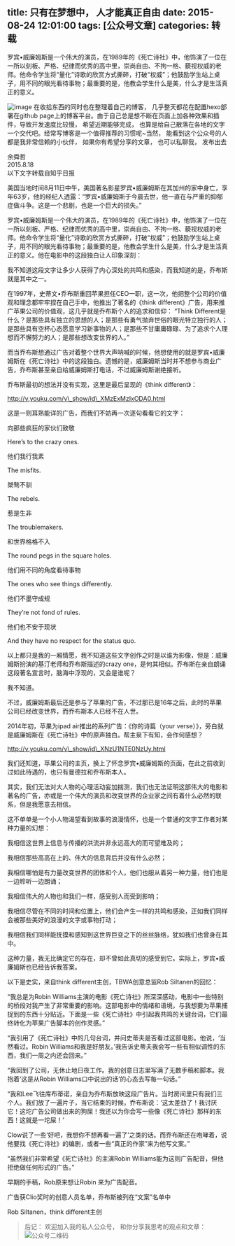 title: 只有在梦想中， 人才能真正自由
date: 2015-08-24 12:01:00
tags: [公众号文章]
categories: 转载
---

罗宾•威廉姆斯是一个伟大的演员，在1989年的《死亡诗社》中，他饰演了一位在一所以刻板、严格、纪律而优秀的高中里，崇尚自由、不拘一格、藐视权威的老师。他命令学生将“量化”诗歌的欣赏方式撕碎，打破“权威”；他鼓励学生站上桌子，用不同的眼光看待事物；最重要的是，他教会学生什么是美，什么才是生活真正的意义。

<!-- more -->
![image](http://mmbiz.qpic.cn/mmbiz/oXichwD6Wg3lXmS14ciatsUpqxtvjK7RA6kvyFiaPY4ibgGMWPmq3C6FQMM72Pqtj0s9iaq3EsKxpJiaQr0xB0gaYsmQ/0?wx_fmt=jpeg)
在收拾东西的同时也在整理着自己的博客， 几乎整天都花在配置hexo部署在github page上的博客平台。由于自己总是想不断在页面上加各种效果和插件，导致开发速度比较慢， 希望近期能够完成， 也算是给自己散落在各地的文字一个交代吧。经常写博客是一个值得推荐的习惯呢~当然， 能看到这个公众号的人都是我非常信赖的小伙伴， 如果你有希望分享的文章， 也可以私聊我， 发布出去  
  
余舜哲  
2015.8.18  
以下文字转载自知乎日报  
  
  
美国当地时间8月11日中午，美国著名影星罗宾•威廉姆斯在其加州的家中身亡，享年63岁，他的经纪人透露：“罗宾•威廉姆斯于今晨去世，他一直在与严重的抑郁症做斗争。这是一个悲剧，也是一个巨大的损失。”  
  
  
  
  
  
  
罗宾•威廉姆斯是一个伟大的演员，在1989年的《死亡诗社》中，他饰演了一位在一所以刻板、严格、纪律而优秀的高中里，崇尚自由、不拘一格、藐视权威的老师。他命令学生将“量化”诗歌的欣赏方式撕碎，打破“权威”；他鼓励学生站上桌子，用不同的眼光看待事物；最重要的是，他教会学生什么是美，什么才是生活真正的意义。他在电影中的这段独白让人印象深刻：  
  
  
  
  
  
  
  
  
我不知道这段文字让多少人获得了内心深处的共鸣和感染，而我知道的是，乔布斯就是其中之一。  
  
  
  
  
在1997年，史蒂文•乔布斯重回苹果担任CEO一职，这一次，他把整个公司的价值观和理念都牢牢捏在自己手中，他推出了著名的《think different》广告，用来推广苹果公司的价值观，这几乎就是乔布斯个人的追求和信仰： “Think Different是什么？是那些具有独立的思想的人；是那些有勇气抛弃世俗的眼光特立独行的人；是那些具有空杯心态愿意学习新事物的人；是那些不甘庸庸碌碌、为了追求个人理想而不懈努力的人；是那些想改变世界的人。”  
  
  
  
  
而当乔布斯想通过广告对着整个世界大声呐喊的时候，他想使用的就是罗宾•威廉姆斯在《死亡诗社》中的这段独白。遗憾的是，威廉姆斯当时并不想参与商业广告，乔布斯甚至亲自给威廉姆斯打电话，不过威廉姆斯谢绝接听。  
  
  
  
  
乔布斯最初的想法并没有实现，这里是最后呈现的《think different》：  
  
  
  
  
http://v.youku.com/v\_show/id\_XMzExMzIxODA0.html  
  
  
  
  
  
  
这是一则耳熟能详的广告，而我们不妨再一次逐句看看它的文字：  
  
  
  
  
向那些疯狂的家伙们致敬  
  
  
Here’s to the crazy ones.  
  
  
  
  
他们我行我素  
  
  
The misfits.   
  
  
  
  
桀骜不驯  
  
  
The rebels.  
  
  
   
  
  
惹是生非  
  
  
The troublemakers.  
  
  
  
  
和世界格格不入  
  
  
The round pegs in the square holes.  
  
  
  
  
他们用不同的角度看待事物   
  
  
The ones who see things differently.   
  
  
  
  
他们不墨守成规  
  
  
They’re not fond of rules.  
  
  
  
  
他们也不安于现状  
  
  
And they have no respect for the status quo.  
  
  
  
  
  
  
  
  
以上都只是我的一厢情愿，我不知道这些文字创作之时是以谁为影像，但是：威廉姆斯扮演的基汀老师和乔布斯描述的crazy one，是何其相似。乔布斯在亲自朗诵这段著名宣言时，脑海中浮现的，又会是谁呢？  
  
  
  
  
  
  
我不知道。  
  
  
  
  
  
  
不过，威廉姆斯最后还是参与了苹果的广告，不过那已是16年之后，此时的苹果公司已经改变世界，而乔布斯本人已经不在人世。  
  
  
  
  
2014年初，苹果为ipad air推出的系列广告：《你的诗篇（your verse）》，旁白就是威廉姆斯在《死亡诗社》中的原声独白。帮主泉下有知，会作何感想？  
  
  
  
  
  
  
  
  
  
  
  
  
http://v.youku.com/v\_show/id\_XNzU1NTE0NzUy.html  
  
  
  
  
  
  
我们还知道，苹果公司的主页，换上了怀念罗宾•威廉姆斯的页面，在此之前收到过如此待遇的，也只有曼德拉和乔布斯本人。  
  
  
  
  
  
  
  
  
  
  
其实，我们无法对大人物的心理活动妄加揣测，我们也无法证明这部伟大的电影和著名的广告，亦或是一个伟大的演员和改变世界的企业家之间有着什么必然的联系，但是我愿意去相信。  
  
  
  
  
这不单单是一个小人物渴望看到故事的浪漫情怀，也是一个普通的文字工作者对某种力量的幻想：  
  
  
我相信这世界上信息与传播的洪流并非永远高大的而可望难及的；  
  
  
我相信那些高高在上的、伟大的信息背后并没有什么必然；  
  
  
我相信哪怕是有力量改变世界的团体和个人，他们也服从着另一种力量，他们也是一边聆听一边朗诵；  
  
  
我相信伟大的人物也和我们一样，感受别人而受到影响；  
  
  
我相信尽管在不同的时间和位置上，他们会产生一样的共鸣和感染，正如我们同样会被那些美好的浪漫的文字或事物打动；  
  
  
我相信我们同样能抚摸和感知到这世界巨变之下的丝丝脉络，犹如我们也曾身在其中。  
  
  
  
  
这种力量，我无比确定它的存在，却不曾如此真切的感受到它。实际上，罗宾•威廉姆斯也已经告诉我答案。  
  
  
  
  
  
  
  
  
  
  
  
  
  
  
以下是史实，来自think different主创，TBWA创意总监Rob Siltanen的回忆：  
  
  
  
  
“我总是为Robin Williams主演的电影《死亡诗社》所深深感动，电影中一些特别的桥段对我产生了非常重要的影响。这部电影中的情绪和语境，与我想要为苹果捕捉到的东西十分贴近。下面是一些《死亡诗社》中引起我共鸣的关键台词，它们最终转化为苹果广告脚本的创作灵感。”  
  
  
  
  
“我引用了《死亡诗社》中的几句台词，并问史蒂夫是否看过这部电影。他说，‘当然看过。Robin Williams和我是好朋友。’我告诉史蒂夫我会写一些有相似调性的东西，我们一周之内还会回来。”  
  
  
  
  
“我回到了公司，无休止地日夜工作。我的创意日志里写满了无数手稿和脚本。我抱着‘这是从Robin Williams口中说出的话’的心态去写每一句话。”  
  
  
  
  
“我和Lee飞往库布蒂诺，亲自为乔布斯放映这段广告片。当时房间里只有我们三个人。我们放了一遍片子，当它结束的时候，乔布斯说：‘这太差劲了！我讨厌它！这坨广告公司做出来的狗屎！我还以为你会写一些像《死亡诗社》那样的东西！这就是一坨屎！’  
  
  
Clow说了一些‘好吧，我想你不想再看一遍了’之类的话。而乔布斯还在咆哮着，说他要找《死亡诗社》的编剧，或者一些“真正的作家”来为他写文案。”  
  
  
  
  
“虽然我们非常希望《死亡诗社》的主演Robin Williams能为这则广告配音，但他拒绝做任何形式的广告。”  
  
  
  
  
  
  
早期的手稿，Rob原来想让Robin 来为广告配音。  
  
  
广告获Clio奖时的创意人员名单，乔布斯被列在“文案”名单中  
  
  
Rob Siltanen，think different主创  


> 后记： 欢迎加入我的私人公众号， 和你分享我思考的观点和文章：
![公众号二维码](http://ww2.sinaimg.cn/large/c5ee78b5gw1ezbljkk2apj20by0byq3q.jpg)
  
  
  
  
  
